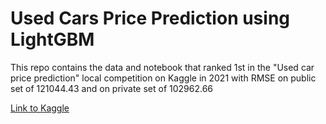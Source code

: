 # Used Cars Price Prediction using LightGBM

This repo contains the data and notebook that ranked 1st in the "Used car price prediction" local competition on Kaggle in 2021 with RMSE on public set of 121044.43 and on private set of 102962.66

[Link to Kaggle](https://www.kaggle.com/c/dseb61-data-preparation)
